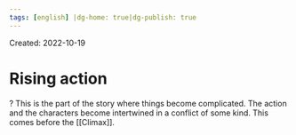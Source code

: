 ```yaml
---
tags: [english] |dg-home: true|dg-publish: true
---
```

Created: 2022-10-19

# Rising action
?
This is the part of the story where things become complicated. The action and the characters become intertwined in a conflict of some kind. This comes before the [[Climax]].
<!--SR:!2024-04-13,327,250-->